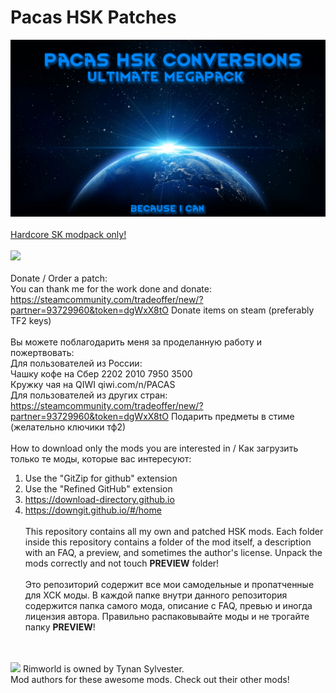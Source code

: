 # Pacas HSK Patches
![Preview](/mod_preview.png?raw=true "Preview")<br><br>
[Hardcore SK modpack only!](https://github.com/skyarkhangel/Hardcore-SK/tree/development)
<br><br>
<img src="https://i.imgur.com/svEwA2k.png"><br><br>
Donate / Order a patch:<br>
You can thank me for the work done and donate:<br>
https://steamcommunity.com/tradeoffer/new/?partner=93729960&token=dgWxX8tO Donate items on steam (preferably TF2 keys)<br><br>
Вы можете поблагодарить меня за проделанную работу и пожертвовать:<br>
Для пользователей из России:<br>
Чашку кофе на Сбер 2202 2010 7950 3500<br>
Кружку чая на QIWI qiwi.com/n/PACAS<br>
Для пользователей из других стран:<br>
https://steamcommunity.com/tradeoffer/new/?partner=93729960&token=dgWxX8tO Подарить предметы в стиме (желательно ключики тф2)<br><br>
How to download only the mods you are interested in / Как загрузить только те моды, которые вас интересуют:<br>
1) Use the "GitZip for github" extension<br>
2) Use the "Refined GitHub" extension<br>
3) https://download-directory.github.io<br>
4) https://downgit.github.io/#/home<br><br>
This repository contains all my own and patched HSK mods. Each folder inside this repository contains a folder of the mod itself, a description with an FAQ, a preview, and sometimes the author's license. Unpack the mods correctly and not touch __PREVIEW__ folder!<br><br>
Это репозиторий содержит все мои самодельные и пропатченные для ХСК моды. В каждой папке внутри данного репозитория содержится папка самого мода, описание с FAQ, превью и иногда лицензия автора. Правильно распаковывайте моды и не трогайте папку __PREVIEW__!<br><br>
<br>
<img src="https://i.imgur.com/fdngbbh.png">
Rimworld is owned by Tynan Sylvester.<br>
Mod authors for these awesome mods. Check out their other mods!
